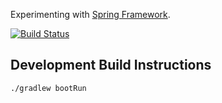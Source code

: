 Experimenting with [Spring Framework](https://spring.io/).

[![Build Status](https://travis-ci.com/jg210/spring-experiments.svg?branch=master)](https://travis-ci.com/jg210/spring-experiments)

## Development Build Instructions

```
./gradlew bootRun
```

